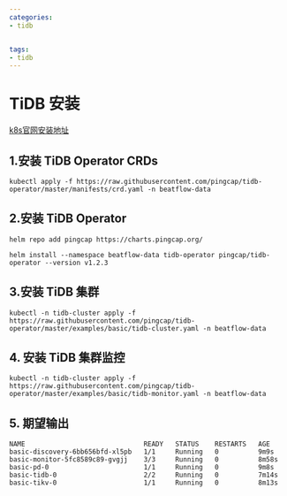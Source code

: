 ```yaml
---
categories:
- tidb


tags:
- tidb
---
```


# TiDB 安装

[k8s官网安装地址](https://docs.pingcap.com/zh/tidb-in-kubernetes/stable)

## 1.安装 TiDB Operator CRDs

```shell
kubectl apply -f https://raw.githubusercontent.com/pingcap/tidb-operator/master/manifests/crd.yaml -n beatflow-data
```



## 2.安装 TiDB Operator

```shell
helm repo add pingcap https://charts.pingcap.org/
```

```shell
helm install --namespace beatflow-data tidb-operator pingcap/tidb-operator --version v1.2.3
```

## 3.安装 TiDB 集群

```shell
kubectl -n tidb-cluster apply -f https://raw.githubusercontent.com/pingcap/tidb-operator/master/examples/basic/tidb-cluster.yaml -n beatflow-data
```

## 4. 安装 TiDB 集群监控

```shell
kubectl -n tidb-cluster apply -f https://raw.githubusercontent.com/pingcap/tidb-operator/master/examples/basic/tidb-monitor.yaml -n beatflow-data
```

## 5. 期望输出

```
NAME                              READY   STATUS    RESTARTS   AGE
basic-discovery-6bb656bfd-xl5pb   1/1     Running   0          9m9s
basic-monitor-5fc8589c89-gvgjj    3/3     Running   0          8m58s
basic-pd-0                        1/1     Running   0          9m8s
basic-tidb-0                      2/2     Running   0          7m14s
basic-tikv-0                      1/1     Running   0          8m13s
```

